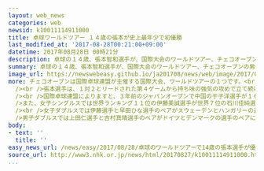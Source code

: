 ```yaml
---
layout: web_news
categories: web
newsid: k10011114911000
title: 卓球ワールドツアー １４歳の張本が史上最年少で初優勝
last_modified_at: '2017-08-28T00:21:00+09:00'
datetime: 2017年08月28日 00時21分
description: 卓球の１４歳、張本智和選手が、国際大会のワールドツアー、チェコオープンの男子シングルスで、史上最年少での優勝を果たしました。
summary: 卓球の１４歳、張本智和選手が、国際大会のワールドツアー、チェコオープンの男子シングルスで、史上最年少での優勝を果たしました。
image_url: https://newswebeasy.github.io/ja201708/news/web/image/2017/08/28/k10011114911000.jpg
more: チェコオープンは国際卓球連盟が主催する国際大会、ワールドツアーの１つです。<br /><br />２７日は男女のシングルスとダブルスの決勝が行われ、男子シングルスでは、１４歳の張本智和選手がドイツのベテランで元世界ランキング１位のティモ・ボル選手と対戦しました。<br
  /><br />張本選手は、１対２とリードされた第４ゲームから持ち味の強気の攻めで立て続けに３ゲームを奪い、ゲームカウント４対２で逆転勝ちし、初優勝を果たしました。強豪・中国のトップ選手が出場していない中での大会でしたが、１４歳２か月の張本選手は、ワールドツアーの男子シングルスで史上最年少での優勝となります。<br
  /><br />国際卓球連盟によりますと、３年前のジャパンオープンで中国の于子洋選手が１６歳１か月で優勝したのがこれまでの最年少記録でした。<br /><br
  />また、女子シングルスでは世界ランキング１１位の伊藤美誠選手が世界７位の石川佳純選手との日本勢対決となった決勝をゲームカウント４対１で制して優勝しました。<br
  /><br />女子ダブルスでは伊藤選手と早田ひな選手のペアがスウェーデンとハンガリーの選手のペアにゲームカウント３対２で勝ち、優勝しました。<br /><br
  />男子ダブルスでは上田仁選手と吉村真晴選手のペアがドイツとデンマークの選手のペアにゲームカウント１対３で敗れ準優勝でした。
body:
- text: ''
  title: ''
easy_news_url: /news/easy/2017/08/28/卓球のワールドツアーで14歳の張本選手が優勝する/
source_url: http://www3.nhk.or.jp/news/html/20170827/k10011114911000.html
...
```

